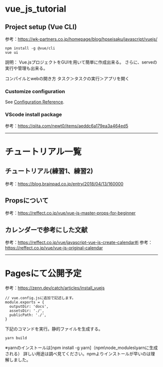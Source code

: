 # vue_js_tutorial

## Project setup (Vue CLI)
参考：https://wk-partners.co.jp/homepage/blog/hpseisaku/javascript/vuejs/
```
npm install -g @vue/cli
vue ui
```
説明：
Vue.jsプロジェクトをGUIを用いて簡単に作成出来る。
さらに、serveの実行や管理も出来る。

コンパイルとwebの開き方
タスク＞タスクの実行＞アプリを開く

### Customize configuration
See [Configuration Reference](https://cli.vuejs.org/config/).

### VScode install package
参考：https://qiita.com/newt0/items/aeddc6a179ea3a464ed5

---

# チュートリアル一覧
## チュートリアル(練習1、練習2)
参考：https://blog.brainpad.co.jp/entry/2018/04/13/160000

## Propsについて
参考：https://reffect.co.jp/vue/vue-js-master-props-for-beginner

## カレンダーで参考にした文献
参考：https://reffect.co.jp/vue/javascript-vue-js-create-calendar#i
参考：https://reffect.co.jp/vue/vue-js-original-calendar

---
# Pagesにて公開予定
参考：https://zenn.dev/catch/articles/install_vuejs
```
// vue.config.jsに追加で記述します。
module.exports = {
  outputDir: 'docs',
  assetsDir: './',
  publicPath: './',
}
```
下記のコマンドを実行。静的ファイルを生成する。
```
yarn build
```
※yarnのインストールは[npm install -g yarn]（npm\node_modules\yarnに生成される）
詳しい用途は調べ見てください。npmよりインストールが早いのは理解しました。
